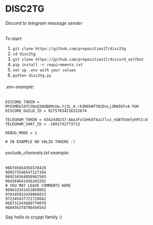 # DISC2TG
###### Discord to telegram message sender

To start:
1. `git clone https://github.com/preposition17/disc2tg`
2. `cd disc2tg`
3. `git clone https://github.com/preposition17/discord_selfbot`
4. `pip install -r requirements.txt`
5. `set up .env with your values`
6. `python disc2tg.py`

###### .env example:

    DISCORD_TOKEN = MYG5MDk1dfC5NzQ3OGB6MzUw.Yj2L_A.rk5R6hNTYNJDxLj3RWIKFv4-YUH
    DISCORD_GUILD_ID = 92757834216322674
    
    TELEGRAM_TOKEN = 4342448237:AAаJFolGHkdT4aiTlvz_nGB7kSmfyhPCCc4
    TELEGRAM_CHAT_ID = -1001742773713
    
    DEBUG_MODE = 1
    
    # IN EXAMPLE NO VALID TOKENS :)

###### exclude_channels.txt example:

    968745654356570428
    969273546547127194
    969234564058962503
    964569641456203291
    # YOU MAY LEAVE COMMENTS HERE
    969633341453059092
    970345032430968833
    972345437721720842
    968731543689770078
    968456378796456543

Say hello to cryppi family :)
